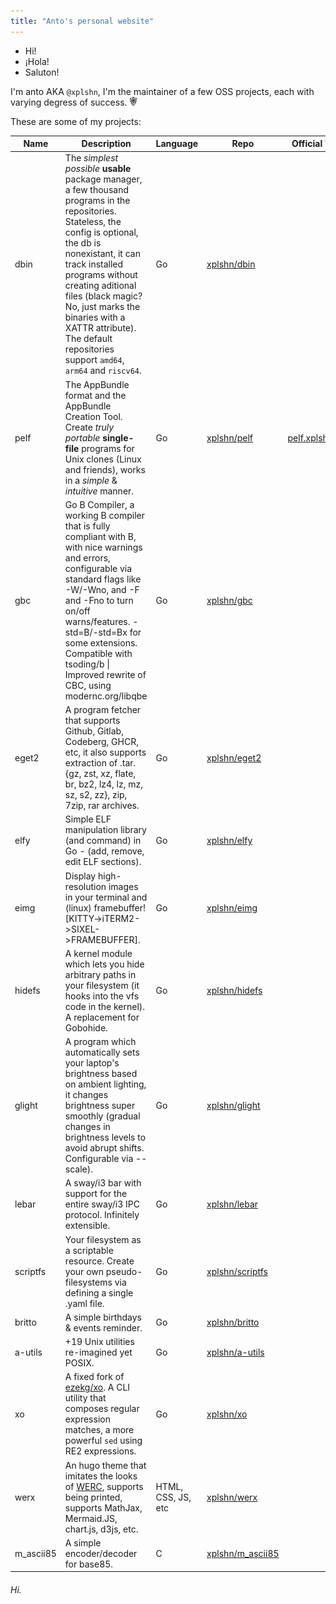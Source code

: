 ```yaml
---
title: "Anto's personal website"
---
```


- Hi!
- ¡Hola!
- Saluton!

I'm anto AKA `@xplshn`, I'm the maintainer of a few OSS projects, each with varying degress of success. <img src="/assets/lasFuerzasDelCielo.svg" width="11.2896px" alt="This image was produced by anto@xplshn.com.ar | github.com/xplshn. This is just a recreation of the symbolism used by Las Fuerzas del Cielo (Argentinian (paleo)Libertarian/AnarchoCapitalist Movement) [https://xplshn.com.ar/assets/lasFuerzasDelCielo.svg]">

These are some of my projects:

| Name      | Description                                                                                                                                                                                                                                                                                                                                                     | Language           | Repo                                                    | Official Website                                 |
|-----------|-----------------------------------------------------------------------------------------------------------------------------------------------------------------------------------------------------------------------------------------------------------------------------------------------------------------------------------------------------------------|--------------------|---------------------------------------------------------|--------------------------------------------------|
| dbin      | The _simplest possible_ __usable__ package manager, a few thousand programs in the repositories. Stateless, the config is optional, the db is nonexistant, it can track installed programs without creating aditional files (black magic? No, just marks the binaries with a XATTR attribute). The default repositories support `amd64`, `arm64` and `riscv64`. | Go                 | [xplshn/dbin](https://github.com/xplshn/dbin)           |                                                  |
| pelf      | The AppBundle format and the AppBundle Creation Tool. Create _truly portable_ __single-file__ programs for Unix clones (Linux and friends), works in a _simple_ & _intuitive_ manner.                                                                                                                                                                           | Go                 | [xplshn/pelf](https://github.com/xplshn/pelf)           | [pelf.xplshn.com.ar](https://pelf.xplshn.com.ar) |
| gbc       | Go B Compiler, a working B compiler that is fully compliant with B, with nice warnings and errors, configurable via standard flags like -W/-Wno, and -F and -Fno to turn on/off warns/features. -std=B/-std=Bx for some extensions. Compatible with tsoding/b \| Improved rewrite of CBC, using modernc.org/libqbe                                               | Go                 | [xplshn/gbc](https://github.com/xplshn/gbc)            |                                                  |
| eget2     | A program fetcher that supports Github, Gitlab, Codeberg, GHCR, etc, it also supports extraction of .tar.{gz, zst, xz, flate, br, bz2, lz4, lz, mz, sz, s2, zz}, zip, 7zip, rar archives.                                                                                                                                                                       | Go                 | [xplshn/eget2](https://github.com/xplshn/eget2)         |                                                  |
| elfy      | Simple ELF manipulation library (and command) in Go - (add, remove, edit ELF sections).                                                                                                                                                                                                                                                                         | Go                 | [xplshn/elfy](https://github.com/xplshn/elfy)           |                                                  |
| eimg      | Display high-resolution images in your terminal and (linux) framebuffer! [KITTY->iTERM2->SIXEL->FRAMEBUFFER].                                                                                                                                                                                                                                                   | Go                 | [xplshn/eimg](https://github.com/xplshn/eimg)           |                                                  |
| hidefs    | A kernel module which lets you hide arbitrary paths in your filesystem (it hooks into the vfs code in the kernel). A replacement for Gobohide.                                                                                                                                                                                                                  | Go                 | [xplshn/hidefs](https://github.com/xplshn/hidefs)       |                                                  |
| glight    | A program which automatically sets your laptop's brightness based on ambient lighting, it changes brightness super smoothly (gradual changes in brightness levels to avoid abrupt shifts. Configurable via --scale).                                                                                                                                            | Go                 | [xplshn/glight](https://github.com/xplshn/glight)       |                                                  |
| lebar     | A sway/i3 bar with support for the entire sway/i3 IPC protocol. Infinitely extensible.                                                                                                                                                                                                                                                                          | Go                 | [xplshn/lebar](https://github.com/xplshn/lebar)         |                                                  |
| scriptfs  | Your filesystem as a scriptable resource. Create your own pseudo-filesystems via defining a single .yaml file.                                                                                                                                                                                                                                                  | Go                 | [xplshn/scriptfs](https://github.com/xplshn/scriptfs)   |                                                  |
| britto    | A simple birthdays & events reminder.                                                                                                                                                                                                                                                                                                                           | Go                 | [xplshn/britto](https://github.com/xplshn/britto)       |                                                  |
| a-utils   | +19 Unix utilities re-imagined yet POSIX.                                                                                                                                                                                                                                                                                                                       | Go                 | [xplshn/a-utils](https://github.com/xplshn/a-utils)     |                                                  |
| xo        | A fixed fork of [ezekg/xo](https://github.com/ezekg/xo). A CLI utility that composes regular expression matches, a more powerful `sed` using RE2 expressions.                                                                                                                                                                                                   | Go                 | [xplshn/xo](https://github.com/xplshn/xo)               |                                                  |
| werx      | An hugo theme that imitates the looks of [WERC](https://werc.cat-v.org), supports being printed, supports MathJax, Mermaid.JS, chart.js, d3js, etc.                                                                                                                                                                                                             | HTML, CSS, JS, etc | [xplshn/werx](https://github.com/xplshn/werx)           |                                                  |
| m_ascii85 | A simple encoder/decoder for base85.                                                                                                                                                                                                                                                                                                                            | C                  | [xplshn/m_ascii85](https://github.com/xplshn/m_ascii85) |                                                  |

###### Hi.